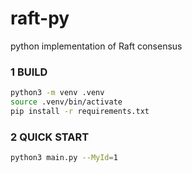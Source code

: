 # raft-py
python implementation of Raft consensus

### 1 BUILD

```sh
python3 -m venv .venv
source .venv/bin/activate
pip install -r requirements.txt
```

### 2 QUICK START

```sh
python3 main.py --MyId=1
```